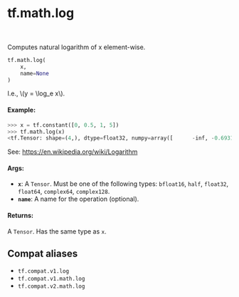 <div itemscope itemtype="http://developers.google.com/ReferenceObject">
<meta itemprop="name" content="tf.math.log" />
<meta itemprop="path" content="Stable" />
</div>

# tf.math.log

<!-- Insert buttons and diff -->

<table class="tfo-notebook-buttons tfo-api" align="left">
</table>



Computes natural logarithm of x element-wise.

``` python
tf.math.log(
    x,
    name=None
)
```



<!-- Placeholder for "Used in" -->

I.e., \\(y = \log_e x\\).

#### Example:



```python
>>> x = tf.constant([0, 0.5, 1, 5])
>>> tf.math.log(x)
<tf.Tensor: shape=(4,), dtype=float32, numpy=array([      -inf, -0.6931472,  0.       ,  1.609438 ], dtype=float32)>

```

See: https://en.wikipedia.org/wiki/Logarithm

#### Args:


* <b>`x`</b>: A `Tensor`. Must be one of the following types: `bfloat16`, `half`, `float32`, `float64`, `complex64`, `complex128`.
* <b>`name`</b>: A name for the operation (optional).


#### Returns:

A `Tensor`. Has the same type as `x`.


## Compat aliases

* `tf.compat.v1.log`
* `tf.compat.v1.math.log`
* `tf.compat.v2.math.log`

